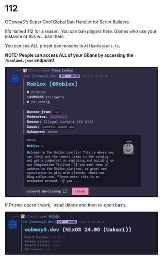 # 112
OCbwoy3's Super Cool Global Ban Handler for Script Builders.

It's named 112 for a reason.
You can ban players here. Games who use your instance of this will ban them.

You can see ALL preset ban reasons in `AllBanReasons.ts`.

**NOTE: People can access ALL of your GBans by accessing the `/banland.json` endpoint!**

![The lookup command](media/ModerationLookup.png)

If Prisma doesn't work, Install [direnv](https://direnv.net/docs/hook.html) and then re-open bash.

![The info command](media/SystemInfo.png)
